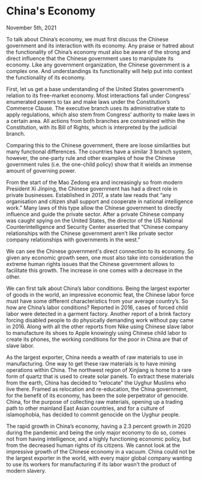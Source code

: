 # China's Economy

November 5th, 2021

To talk about China’s economy, we must first discuss the Chinese government and its interaction with its economy. Any praise or hatred about the functionality of China’s economy must also be aware of the strong and direct influence that the Chinese government uses to manipulate its economy. Like any government organization, the Chinese government is a complex one. And understandings its functionality will help put into context the functionality of its economy.

First, let us get a base understanding of the United States government’s relation to its free-market economy. Most interactions fall under Congress’ enumerated powers to tax and make laws under the Constitution’s Commerce Clause. The executive branch uses its administrative state to apply regulations, which also stem from Congress’ authority to make laws in a certain area. All actions from both branches are constrained within the Constitution, with its Bill of Rights, which is interpreted by the judicial branch.

Comparing this to the Chinese government, there are loose similarities but many functional differences. The countries have a similar 3 branch system, however, the one-party rule and other examples of how the Chinese government rules (i.e. the one-child policy) show that it wields an immense amount of governing power.

From the start of the Mao Zedong era and increasingly so from modern President Xi Jinping, the Chinese government has had a direct role in private businesses. Established in 2017, a state law reads that “any organisation and citizen shall support and cooperate in national intelligence work.” Many laws of this type allow the Chinese government to directly influence and guide the private sector. After a private Chinese company was caught spying on the United States, the director of the US National Counterintelligence and Security Center asserted that “Chinese company relationships with the Chinese government aren’t like private sector company relationships with governments in the west.”

We can see the Chinese government's direct connection to its economy. So given any economic growth seen, one must also take into consideration the extreme human rights issues that the Chinese government allows to facilitate this growth. The increase in one comes with a decrease in the other.

We can first talk about China’s labor conditions. Being the largest exporter of goods in the world, an impressive economic feat, the Chinese labor force must have some different characteristics from your average country’s. So how are China’s labor conditions? Reported in 2016, cases of forced child labor were detected in a garment factory. Another report of a brink factory forcing disabled people to do physically demanding work without pay came in 2016. Along with all the other reports from Nike using Chinese slave labor to manufacture its shoes to Apple knowingly using Chinese child labor to create its phones, the working conditions for the poor in China are that of slave labor.

As the largest exporter, China needs a wealth of raw materials to use in manufacturing. One way to get these raw materials is to have mining operations within China. The northwest region of Xinjiang is home to a rare form of quartz that is used to create solar panels. To extract these materials from the earth, China has decided to “relocate” the Uyghur Muslims who live there. Framed as relocation and re-education, the China government, for the benefit of its economy, has been the sole perpetrator of genocide. China, for the purpose of collecting raw materials, opening up a trading path to other mainland East Asian countries, and for a culture of islamophobia, has decided to commit genocide on the Uyghur people.

The rapid growth in China’s economy, having a 2.3 percent growth in 2020 during the pandemic and being the only major economy to do so, comes not from having intelligence, and a highly functioning economic policy, but from the decreased human rights of its citizens. We cannot look at the impressive growth of the Chinese economy in a vacuum. China could not be the largest exporter in the world, with every major global company wanting to use its workers for manufacturing if its labor wasn’t the product of modern slavery.
